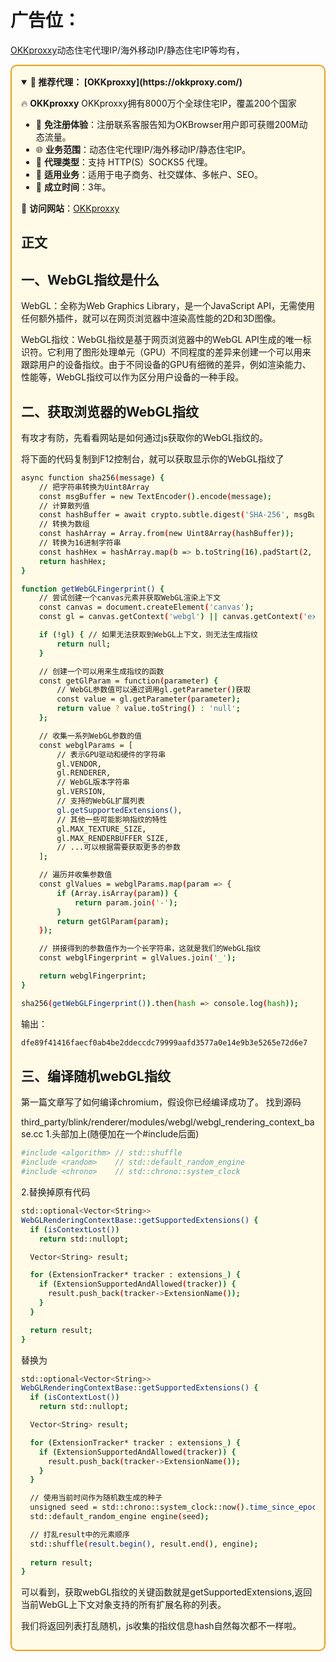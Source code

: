 # 广告位：
  [OKKproxxy](https://okkproxy.com/)动态住宅代理IP/海外移动IP/静态住宅IP等均有，
  <div style="border: 2px solid #f39c12; padding: 15px; background-color: #fffbe6; border-radius: 10px;">

<details open>
<summary><b>🌟 推荐代理： [OKKproxxy](https://okkproxy.com/)</b></summary>

🔥 **OKKproxxy** OKKproxxy拥有8000万个全球住宅IP，覆盖200个国家

- 🚀 **免注册体验**：注册联系客服告知为OKBrowser用户即可获赠200M动态流量。
- 🌐 **业务范围**：动态住宅代理IP/海外移动IP/静态住宅IP。
- 🎀 **代理类型**：支持 HTTP(S）SOCKS5 代理。
- 🎉 **适用业务**：适用于电子商务、社交媒体、多帐户、SEO。
- 🤝 **成立时间**：3年。

🔗 **访问网站**：[OKKproxxy](https://okkproxy.com/)

</details>

##     正文
## 一、WebGL指纹是什么
WebGL：全称为Web Graphics Library，是一个JavaScript API，无需使用任何额外插件，就可以在网页浏览器中渲染高性能的2D和3D图像。

WebGL指纹：WebGL指纹是基于网页浏览器中的WebGL API生成的唯一标识符。它利用了图形处理单元（GPU）不同程度的差异来创建一个可以用来跟踪用户的设备指纹。由于不同设备的GPU有细微的差异，例如渲染能力、性能等，WebGL指纹可以作为区分用户设备的一种手段。

## 二、获取浏览器的WebGL指纹
有攻才有防，先看看网站是如何通过js获取你的WebGL指纹的。

将下面的代码复制到F12控制台，就可以获取显示你的WebGL指纹了
```bash
async function sha256(message) {
    // 把字符串转换为Uint8Array
    const msgBuffer = new TextEncoder().encode(message);
    // 计算散列值
    const hashBuffer = await crypto.subtle.digest('SHA-256', msgBuffer);
    // 转换为数组
    const hashArray = Array.from(new Uint8Array(hashBuffer));
    // 转换为16进制字符串
    const hashHex = hashArray.map(b => b.toString(16).padStart(2, '0')).join('');
    return hashHex;
}

function getWebGLFingerprint() {
    // 尝试创建一个canvas元素并获取WebGL渲染上下文
    const canvas = document.createElement('canvas');
    const gl = canvas.getContext('webgl') || canvas.getContext('experimental-webgl');

    if (!gl) { // 如果无法获取到WebGL上下文，则无法生成指纹
        return null;
    }

    // 创建一个可以用来生成指纹的函数
    const getGlParam = function(parameter) {
        // WebGL参数值可以通过调用gl.getParameter()获取
        const value = gl.getParameter(parameter);
        return value ? value.toString() : 'null';
    };

    // 收集一系列WebGL参数的值
    const webglParams = [
        // 表示GPU驱动和硬件的字符串
        gl.VENDOR,
        gl.RENDERER,
        // WebGL版本字符串
        gl.VERSION,
        // 支持的WebGL扩展列表
        gl.getSupportedExtensions(),
        // 其他一些可能影响指纹的特性
        gl.MAX_TEXTURE_SIZE,
        gl.MAX_RENDERBUFFER_SIZE,
        // ...可以根据需要获取更多的参数
    ];

    // 遍历并收集参数值
    const glValues = webglParams.map(param => {
        if (Array.isArray(param)) {
            return param.join('-');
        }
        return getGlParam(param);
    });

    // 拼接得到的参数值作为一个长字符串，这就是我们的WebGL指纹
    const webglFingerprint = glValues.join('_');

    return webglFingerprint;
}

sha256(getWebGLFingerprint()).then(hash => console.log(hash));
```



输出：
```bash
dfe89f41416faecf0ab4be2ddeccdc79999aafd3577a0e14e9b3e5265e72d6e7
```


## 三、编译随机webGL指纹
第一篇文章写了如何编译chromium，假设你已经编译成功了。
找到源码 

third_party/blink/renderer/modules/webgl/webgl_rendering_context_base.cc
1.头部加上(随便加在一个#include后面)
```bash
#include <algorithm> // std::shuffle
#include <random>    // std::default_random_engine
#include <chrono>    // std::chrono::system_clock
```
2.替换掉原有代码
```bash
std::optional<Vector<String>>
WebGLRenderingContextBase::getSupportedExtensions() {
  if (isContextLost())
    return std::nullopt;

  Vector<String> result;

  for (ExtensionTracker* tracker : extensions_) {
    if (ExtensionSupportedAndAllowed(tracker)) {
      result.push_back(tracker->ExtensionName());
    }
  }

  return result;
}
```

替换为
```bash
std::optional<Vector<String>>
WebGLRenderingContextBase::getSupportedExtensions() {
  if (isContextLost())
    return std::nullopt;

  Vector<String> result;

  for (ExtensionTracker* tracker : extensions_) {
    if (ExtensionSupportedAndAllowed(tracker)) {
      result.push_back(tracker->ExtensionName());
    }
  }

  // 使用当前时间作为随机数生成的种子
  unsigned seed = std::chrono::system_clock::now().time_since_epoch().count();
  std::default_random_engine engine(seed);

  // 打乱result中的元素顺序
  std::shuffle(result.begin(), result.end(), engine);
  
  return result;
}
```

可以看到，获取webGL指纹的关键函数就是getSupportedExtensions,返回当前WebGL上下文对象支持的所有扩展名称的列表。

我们将返回列表打乱随机，js收集的指纹信息hash自然每次都不一样啦。

